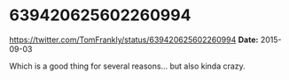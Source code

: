 # 639420625602260994
https://twitter.com/TomFrankly/status/639420625602260994
**Date:** 2015-09-03

Which is a good thing for several reasons... but also kinda crazy.
